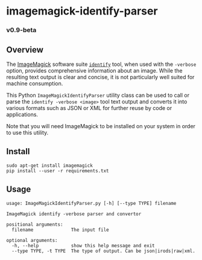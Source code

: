 # imagemagick-identify-parser

### v0.9-beta

## Overview
The [ImageMagick](http://imagemagick.org) software suite [`identify`](http://imagemagick.org/script/identify.php) tool, when used with the `-verbose` option, provides comprehensive information about an image. While the resulting text output is clear and concise, it is not particularly well suited for machine consumption.

This Python `ImageMagickIdentifyParser` utility class can be used to call or parse the `identify -verbose <image>` tool text output and converts it into various formats such as JSON or XML for further reuse by code or applications.

Note that you will need ImageMagick to be installed on your system in order to use this utility.

## Install

    sudo apt-get install imagemagick
    pip install --user -r requirements.txt

## Usage

```
usage: ImageMagickIdentifyParser.py [-h] [--type TYPE] filename

ImageMagick identify -verbose parser and convertor

positional arguments:
  filename              The input file

optional arguments:
  -h, --help            show this help message and exit
  --type TYPE, -t TYPE  The type of output. Can be json|irods|raw|xml.
```
